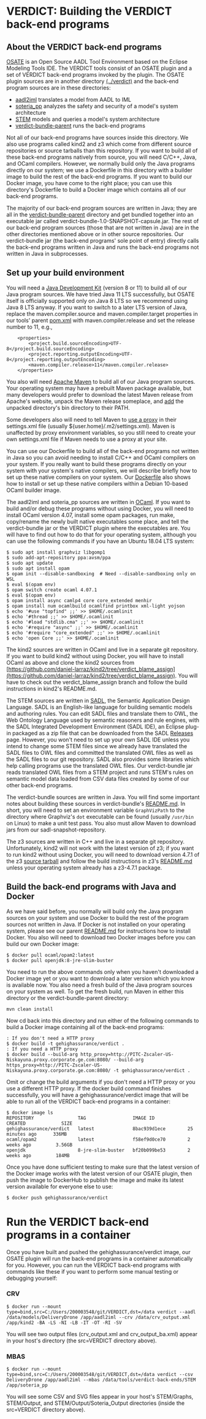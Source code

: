 # VERDICT: Building the VERDICT back-end programs

## About the VERDICT back-end programs

[OSATE](https://osate.org/about-osate.html) is an Open Source AADL
Tool Environment based on the Eclipse Modeling Tools IDE.  The VERDICT
tools consist of an OSATE plugin and a set of VERDICT back-end
programs invoked by the plugin.  The OSATE plugin sources are in
another directory [(../verdict)](../verdict) and the back-end program
sources are in these directories:

- [aadl2iml](aadl2iml) translates a model from AADL to IML
- [soteria_pp](soteria_pp) analyzes the safety and security of a model's system architecture
- [STEM](STEM) models and queries a model's system architecture
- [verdict-bundle-parent](verdict-bundle-parent) runs the back-end programs

Not all of our back-end programs have sources inside this directory.
We also use programs called kind2 and z3 which come from different
source repositories or source tarballs than this repository.  If you
want to build all of these back-end programs natively from source, you
will need C/C++, Java, and OCaml compilers.  However, we normally
build only the Java programs directly on our system; we use a
Dockerfile in this directory with a builder image to build the rest of
the back-end programs.  If you want to build our Docker image, you
have come to the right place; you can use this directory's Dockerfile
to build a Docker image which contains all of our back-end programs.

The majority of our back-end program sources are written in Java; they
are all in the [verdict-bundle-parent](verdict-bundle-parent)
directory and get bundled together into an executable jar called
verdict-bundle-1.0-SNAPSHOT-capsule.jar.  The rest of our back-end
program sources (those that are not written in Java) are in the other
directories mentioned above or in other source repositories.  Our
verdict-bundle jar (the back-end programs' sole point of entry)
directly calls the back-end programs written in Java and runs the
back-end programs not written in Java in subprocesses.

## Set up your build environment

You will need a [Java Development Kit](https://adoptopenjdk.net/)
(version 8 or 11) to build all of our Java program sources.  We have
tried Java 11 LTS successfully, but OSATE itself is officially
supported only on Java 8 LTS so we recommend using Java 8 LTS anyway.
If you want to switch to a later LTS version of Java, replace the
maven.compiler.source and maven.compiler.target properties in our
tools' parent [pom.xml](../../pom.xml) with maven.compiler.release and
set the release number to 11, e.g.,

```
    <properties>
        <project.build.sourceEncoding>UTF-8</project.build.sourceEncoding>
        <project.reporting.outputEncoding>UTF-8</project.reporting.outputEncoding>
        <maven.compiler.release>11</maven.compiler.release>
    </properties>
```

You also will need [Apache Maven](https://maven.apache.org) to build
all of our Java program sources.  Your operating system may have a
prebuilt Maven package available, but many developers would prefer to
download the latest Maven release from Apache's website, unpack the
Maven release someplace, and
[add](https://maven.apache.org/install.html) the unpacked directory's
bin directory to their PATH.

Some developers also will need to tell Maven to [use a
proxy](https://maven.apache.org/guides/mini/guide-proxies.html) in
their settings.xml file (usually ${user.home}/.m2/settings.xml).
Maven is unaffected by proxy environment variables, so you still need
to create your own settings.xml file if Maven needs to use a proxy at
your site.

You can use our Dockerfile to build all of the back-end programs not
written in Java so you can avoid needing to install C/C++ and OCaml
compilers on your system.  If you really want to build these programs
directly on your system with your system's native compilers, we will
describe briefly how to set up these native compilers on your system.
Our [Dockerfile](Dockerfile) also shows how to install or set up these
native compilers within a Debian 10-based OCaml builder image.

The aadl2iml and soteria_pp sources are written in
[OCaml](https://ocaml.org/learn/description.html).  If you want to
build and/or debug these programs without using Docker, you will need
to install OCaml version 4.07, install some opam packages, run make,
copy/rename the newly built native executables some place, and tell
the verdict-bundle jar or the VERDICT plugin where the executables
are.  You will have to find out how to do that for your operating
system, although you can use the following commands if you have an
Ubuntu 18.04 LTS system:

```shell
$ sudo apt install graphviz libgomp1
$ sudo add-apt-repository ppa:avsm/ppa
$ sudo apt update
$ sudo apt install opam
$ opam init --disable-sandboxing  # Need --disable-sandboxing only on WSL
$ eval $(opam env)
$ opam switch create ocaml 4.07.1
$ eval $(opam env)
$ opam install async camlp4 core core_extended menhir
$ opam install num ocamlbuild ocamlfind printbox xml-light yojson
$ echo '#use "topfind" ;;' >> $HOME/.ocamlinit
$ echo '#thread ;;' >> $HOME/.ocamlinit
$ echo '#load "stdlib.cma" ;;' >> $HOME/.ocamlinit
$ echo '#require "async" ;;' >> $HOME/.ocamlinit
$ echo '#require "core_extended" ;;' >> $HOME/.ocamlinit
$ echo 'open Core ;;' >> $HOME/.ocamlinit
```

The kind2 sources are written in OCaml and live in a separate git
repository.  If you want to build kind2 without using Docker, you will
have to install OCaml as above and clone the kind2 sources from
[https://github.com/daniel-larraz/kind2/tree/verdict_blame_assign](https://github.com/daniel-larraz/kind2/tree/verdict_blame_assign).
You will have to check out the verdict_blame_assign branch and follow
the build instructions in kind2's README.md.

The STEM sources are written in [SADL](http://sadl.sourceforge.net/),
the Semantic Application Design Language.  SADL is an English-like
language for building semantic models and authoring rules.  You can
edit SADL files and translate them to OWL, the Web Ontology Language
used by semantic reasoners and rule engines, with the SADL Integrated
Development Environment (SADL IDE), an Eclipse plug-in packaged as a
zip file that can be downloaded from the SADL
[Releases](https://github.com/crapo/sadlos2/releases) page.  However,
you won't need to set up your own SADL IDE unless you intend to change
some STEM files since we already have translated the SADL files to OWL
files and committed the translated OWL files as well as the SADL files
to our git repository.  SADL also provides some libraries which help
calling programs use the translated OWL files.  Our verdict-bundle jar
reads translated OWL files from a STEM project and runs STEM's rules
on semantic model data loaded from CSV data files created by some of
our other back-end programs.

The verdict-bundle sources are written in Java.  You will find some
important notes about building these sources in verdict-bundle's
[README.md](verdict-bundle-parent/README.md).  In short, you will need
to set an environment variable `GraphVizPath` to the directory where
Graphviz's `dot` executable can be found (usually `/usr/bin` on Linux)
to make a unit test pass.  You also must allow Maven to download jars
from our sadl-snapshot-repository.

The z3 sources are written in C++ and live in a separate git
repository.  Unfortunately, kind2 will not work with the latest
version of z3; if you want to run kind2 without using Docker, you will
need to download version 4.7.1 of the z3 [source
tarball](https://github.com/Z3Prover/z3/archive/z3-4.7.1.tar.gz) and
follow the build instructions in z3's
[README.md](https://github.com/Z3Prover/z3/tree/z3-4.7.1) unless your
operating system already has a z3-4.7.1 package.

## Build the back-end programs with Java and Docker

As we have said before, you normally will build only the Java program
sources on your system and use Docker to build the rest of the program
sources not written in Java.  If Docker is not installed on your
operating system, please see our parent [README.md](../README.md) for
instructions how to install Docker.  You also will need to download
two Docker images before you can build our own Docker image:

```shell
$ docker pull ocaml/opam2:latest
$ docker pull openjdk:8-jre-slim-buster
```

You need to run the above commands only when you haven't downloaded a
Docker image yet or you want to download a later version which you
know is available now.  You also need a fresh build of the Java
program sources on your system as well.  To get the fresh build, run
Maven in either this directory or the verdict-bundle-parent directory:

`mvn clean install`

Now cd back into this directory and run either of the following
commands to build a Docker image containing all of the back-end
programs:

```shell
: If you don't need a HTTP proxy
$ docker build -t gehighassurance/verdict .
: If you need a HTTP proxy
$ docker build --build-arg http_proxy=http://PITC-Zscaler-US-Niskayuna.proxy.corporate.ge.com:8080/ --build-arg https_proxy=http://PITC-Zscaler-US-Niskayuna.proxy.corporate.ge.com:8080/ -t gehighassurance/verdict .
```

Omit or change the build arguments if you don't need a HTTP proxy or
you use a different HTTP proxy.  If the docker build command finishes
successfully, you will have a gehighassurance/verdict image that will
be able to run all of the VERDICT back-end programs in a container:

```shell
$ docker image ls
REPOSITORY                TAG                 IMAGE ID            CREATED             SIZE
gehighassurance/verdict   latest              8bac939d1ece        25 minutes ago      336MB
ocaml/opam2               latest              f58ef9d0ce70        2 weeks ago         3.56GB
openjdk                   8-jre-slim-buster   bf20b099be53        2 weeks ago         184MB
```

Once you have done sufficient testing to make sure that the latest
version of the Docker image works with the latest version of our OSATE
plugin, then push the image to DockerHub to publish the image and make
its latest version available for everyone else to use:

```shell
$ docker push gehighassurance/verdict
```

# Run the VERDICT back-end programs in a container

Once you have built and pushed the gehighassurance/verdict image, our
OSATE plugin will run the back-end programs in a container
automatically for you.  However, you can run the VERDICT back-end
programs with commands like these if you want to perform some manual
testing or debugging yourself:

### CRV

```shell
$ docker run --mount type=bind,src=C:/Users/200003548/git/VERDICT,dst=/data verdict --aadl /data/models/DeliveryDrone /app/aadl2iml --crv /data/crv_output.xml /app/kind2 -BA -LS -NI -LB -IT -OT -RI -SV
```

You will see two output files (crv_output.xml and crv_output_ba.xml)
appear in your host's directory (the src=VERDICT directory above).

### MBAS

```shell
$ docker run --mount type=bind,src=C:/Users/200003548/git/VERDICT,dst=/data verdict --csv DeliveryDrone /app/aadl2iml --mbas /data/tools/verdict-back-ends/STEM /app/soteria_pp
```

You will see some CSV and SVG files appear in your host's STEM/Graphs,
STEM/Output, and STEM/Output/Soteria_Output directories (inside the
src=VERDICT directory above).
